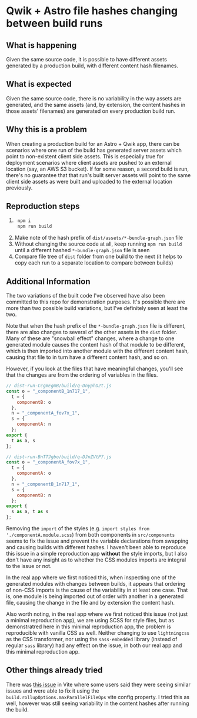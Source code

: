 # Qwik + Astro file hashes changing between build runs

## What is happening

Given the same source code, it is possible to have different assets generated by a production build, with different content hash filenames.

## What is expected

Given the same source code, there is no variability in the way assets are generated, and the same assets (and, by extension, the content hashes in those assets' filenames) are generated on every production build run.

## Why this is a problem

When creating a production build for an Astro + Qwik app, there can be scenarios where one run of the build has generated server assets which point to non-existent client side assets. This is especially true for deployment scenarios where client assets are pushed to an external location (say, an AWS S3 bucket). If for some reason, a second build is run, there's no guarantee that that run's built server assets will point to the same client side assets as were built and uploaded to the external location previously.

## Reproduction steps

1. ```bash
    npm i
    npm run build
    ```
1. Make note of the hash prefix of `dist/assets/*-bundle-graph.json` file
1. Without changing the source code at all, keep running `npm run build` until a different hashed `*-bundle-graph.json` file is seen
1. Compare file tree of `dist` folder from one build to the next (it helps to copy each run to a separate location to compare between builds)

## Additional Information

The two variations of the built code I've observed have also been committed to this repo for demonstration purposes. It's possible there are more than two possible build variations, but I've definitely seen at least the two.

Note that when the hash prefix of the `*-bundle-graph.json` file is different, there are also changes to several of the other assets in the `dist` folder. Many of these are "snowball effect" changes, where a change to one generated module causes the content hash of that module to be different, which is then imported into another module with the different content hash, causing that file to in turn have a different content hash, and so on.

However, if you look at the files that have meaningful changes, you'll see that the changes are from the ordering of variables in the files.

```javascript
// dist-run-CcgmEgmB/build/q-DnyphD2t.js
const o = "_componentB_1n717_1",
  t = {
    componentB: o
  },
  n = "_componentA_fov7x_1",
  s = {
    componentA: n
  };
export {
  t as a, s
};
```

```javascript
// dist-run-BnTTJgbo/build/q-DJnZVtP7.js
const o = "_componentA_fov7x_1",
  t = {
    componentA: o
  },
  n = "_componentB_1n717_1",
  s = {
    componentB: n
  };
export {
  s as a, t as s
};
```

Removing the `import` of the styles (e.g. `import styles from './componentA.module.scss`) from both components in `src/components` seems to fix the issue and prevent the variable declarations from swapping and causing builds with different hashes. I haven't been able to reproduce this issue in a simple reproduction app **without** the style imports, but I also don't have any insight as to whether the CSS modules imports are integral to the issue or not.

In the real app where we first noticed this, when inspecting one of the generated modules with changes between builds, it appears that ordering of non-CSS imports is the cause of the variability in at least one case. That is, one module is being imported out of order with another in a generated file, causing the change in the file and by extension the content hash.

Also worth noting, in the real app where we first noticed this issue (not just a minimal reproduction app), we are using SCSS for style files, but as demonstratred here in this minimal reproduction app, the problem is reproducible with vanilla CSS as well. Neither changing to use `lightningcss` as the CSS transformer, nor using the `sass-embedded` library (instead of regular `sass` library) had any effect on the issue, in both our real app and this minimal reproduction app.

## Other things already tried

There was [this issue](https://github.com/vitejs/vite/issues/13672) in Vite where some users said they were seeing similar issues and were able to fix it using the `build.rollupOptions.maxParallelFileOps` vite config property. I tried this as well, however was still seeing variability in the content hashes after running the build.
